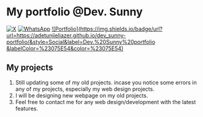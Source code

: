# My portfolio @Dev. Sunny

[![X](https://img.shields.io/twitter/url?url=https%3A%2F%2Ftwitter.com%2Fdev_sunny_e)](https://twitter.com/dev_sunny_e) [![WhatsApp](https://img.shields.io/twitter/url?url=https%3A%2F%2Fwa.me%2F2348149028042&style=Social&logo=WhatsApp&label=WhatsApp&labelColor=%23075E54&color=%23075E54)](https://wa.me/2348149028042) [![Portfolio](https://img.shields.io/badge/url?url=https://adetunjieliazer.github.io/dev_sunny-portfolio/&style=Social&label=Dev.%20Sunny%20portfolio &labelColor=%23075E54&color=%23075E54)](https://adetunjieliazer.github.io/dev_sunny-portfolio/)

## My projects
1.  Still updating some of my old projects. incase you notice some errors in any of my projects, especially my web design projects.
2. I will be designing new webpage on my old projects.
3. Feel free to contact me for any web design/development with the latest features.
